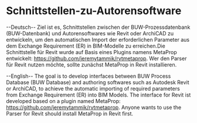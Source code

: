 # Schnittstellen-zu-Autorensoftware

--Deutsch--
Ziel ist es, Schnittstellen zwischen der BUW-Prozessdatenbank (BUW-Datenbank) und Autorensoftwares wie Revit oder ArchiCAD zu entwickeln, um den automatischen Import der erforderlichen Parameter aus dem Exchange Requirement (ER) in BIM-Modelle zu erreichen.Die Schnittstelle für Revit wurde auf Basis eines Plugins namens MetaProp entwickelt: https://github.com/jeremytammik/rvtmetaprop. Wer den Parser für Revit nutzen möchte, sollte zunächst MetaProp in Revit installieren.


--English--
The goal is to develop interfaces between BUW Process Database (BUW Database) and authoring softwares such as Autodesk Revit or ArchiCAD, to achieve the automatic importing of required parameters from Exchange Requirement (ER) into BIM Models. The interface for Revit ist developed based on a plugin named MetaProp: https://github.com/jeremytammik/rvtmetaprop. Anyone wants to use the Parser for Revit should install MetaProp in Revit first.
